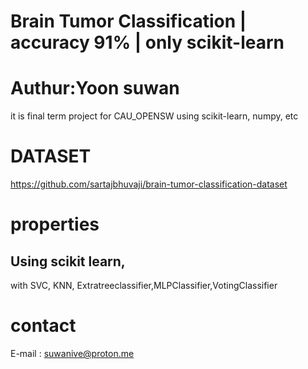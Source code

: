 # Brain Tumor Classification | accuracy 91% | only scikit-learn
# Authur:Yoon suwan
it is final term project for CAU_OPENSW
using scikit-learn, numpy, etc

# DATASET
https://github.com/sartajbhuvaji/brain-tumor-classification-dataset

# properties
## Using scikit learn, 
with SVC, KNN, Extratreeclassifier,MLPClassifier,VotingClassifier

# contact
E-mail : suwanive@proton.me
